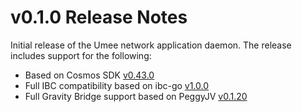# v0.1.0 Release Notes

Initial release of the Umee network application daemon. The release includes
support for the following:

- Based on Cosmos SDK [v0.43.0](https://github.com/cosmos/cosmos-sdk/releases/tag/v0.43.0)
- Full IBC compatibility based on ibc-go [v1.0.0](https://github.com/cosmos/ibc-go/releases/tag/v1.0.0)
- Full Gravity Bridge support based on PeggyJV [v0.1.20](https://github.com/PeggyJV/gravity-bridge/releases/tag/v0.1.20)
